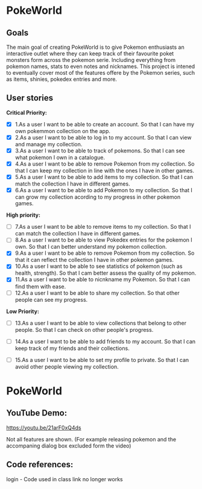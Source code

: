# PokeWorld

## Goals
The main goal of creating PokeWorld is to give Pokemon enthusiasts an interactive outlet where they can keep track of their favourite poket monsters form across the pokemon serie. Including everything from pokemon names, stats to even notes and nicknames. This project is intened to eventually cover most of the features offere by the Pokemon series, such as items, shinies, pokedex entries and more.

## User stories

**Critical Priority:**

- [X] 1.As a user I want to be able to create an account. So that I can have my own pokemmon collection on the app.
- [X] 2.As a user I want to be able to log in to my account. So that I can view and manage my collection.
- [X] 3.As a user I want to be able to track of pokemons. So that I can see what pokemon I own in a catalogue.
- [X] 4.As a user I want to be able to remove Pokemon from my collection. So that I can keep my collection in line with the ones I have in other games.
- [X] 5.As a user I want to be able to add items to my collection. So that I can match the collection I have in different games.
- [X] 6.As a user I want to be able to add Pokemon to my collection. So that I can grow my collection acording to my progress in other pokemon games.

**High priority:**

- [ ] 7.As a user I want to be able to remove items to my collection. So that I can match the collection I have in different games.
- [ ] 8.As a user I want to be able to view Pokedex entries for the pokemon I own. So that I can better understand my pokemon collection.
- [X] 9.As a user I want to be able to remove Pokemon from my collection. So that it can reflect the collection I have in other pokemon games.
- [X] 10.As a user I want to be able to see statistics of pokemon (such as health, strength). So that I cam better assess the quality of my pokemon.
- [X] 11.As a user I want to be able to nicnkname my Pokemon. So that I can find them with ease.
- [ ] 12.As a user I want to be able to share my collection. So that other people can see my progress.

**Low Priority:**

- [ ] 13.As a user I want to be able to view collections that belong to other people. So that I can check on other people's progress.
- [ ] 14.As a user I want to be able to add friends to my account. So that I can keep track of my friends and their collections.
- [ ] 15.As a user I want to be able to set my profile to private. So that I can avoid other people viewing my collection.


# PokeWorld

## YouTube Demo:

https://youtu.be/21arF0xQ4ds

Not all features are shown. (For example releasing pokemon and the accompaning dialog box excluded form the video)

## Code references:

login - Code used in class link no longer works